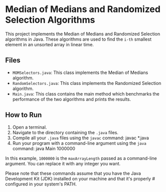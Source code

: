 # Median of Medians and Randomized Selection Algorithms

This project implements the Median of Medians and Randomized Selection algorithms in Java. These algorithms are used to find the `i-th` smallest element in an unsorted array in linear time.

## Files

- `MOMSelectors.java`: This class implements the Median of Medians algorithm.
- `RandomSelectors.java`: This class implements the Randomized Selection algorithm.
- `Main.java`: This class contains the main method which benchmarks the performance of the two algorithms and prints the results.

## How to Run

1. Open a terminal.
2. Navigate to the directory containing the `.java` files.
3. Compile all your `.java` files using the `javac` command: javac *.java
4. Run your program with a command-line argument using the `java` command: java Main 1000000

In this example, `1000000` is the `maxArrayLength` passed as a command-line argument. You can replace it with any integer you want.

Please note that these commands assume that you have the Java Development Kit (JDK) installed on your machine and that it's properly # configured in your system's PATH.